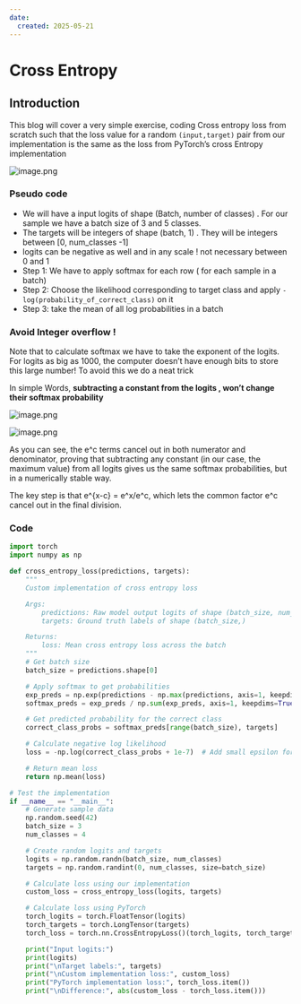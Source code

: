 ```yaml
---
date:
  created: 2025-05-21
---
```


# Cross Entropy

## Introduction

This blog will cover a very simple exercise, coding Cross entropy loss from scratch such that the loss value for a random `(input,target)` pair from our implementation is the same as the loss from PyTorch’s cross Entropy implementation

![image.png](https://prod-files-secure.s3.us-west-2.amazonaws.com/b984b9cf-d72e-4aae-9b3e-0153dd84e0f6/4a4a2330-4125-4266-9b25-c790f1e5f332/image.png)

### Pseudo code

- We will have a input logits of shape (Batch, number of classes) . For our sample we have a batch size of 3 and 5 classes.
- The targets will be integers of shape (batch, 1) . They will be integers between [0, num_classes -1]
- logits can be negative as well and in any scale ! not necessary between 0 and 1
- Step 1: We have to apply softmax for each row ( for each sample in a batch)
- Step 2: Choose the likelihood corresponding to target class and apply
  `-log(probability_of_correct_class)` on it
- Step 3: take the mean of all log probabilities in a batch

### Avoid Integer overflow !

Note that to calculate softmax we have to take the exponent of the logits. For logits as big as 1000, the computer doesn’t have enough bits to store this large number! To avoid this we do a neat trick

In simple Words, **subtracting a constant from the logits , won’t change their softmax probability**

![image.png](https://prod-files-secure.s3.us-west-2.amazonaws.com/b984b9cf-d72e-4aae-9b3e-0153dd84e0f6/84c87b51-d934-4498-889f-85d9ca556810/image.png)

![image.png](https://prod-files-secure.s3.us-west-2.amazonaws.com/b984b9cf-d72e-4aae-9b3e-0153dd84e0f6/ec95f334-0dbf-47d5-8ffa-e597b71196d4/image.png)

As you can see, the e^c terms cancel out in both numerator and denominator, proving that subtracting any constant (in our case, the maximum value) from all logits gives us the same softmax probabilities, but in a numerically stable way.

The key step is that e^{x-c} = e^x/e^c, which lets the common factor e^c cancel out in the final division.

### Code

```python
import torch
import numpy as np

def cross_entropy_loss(predictions, targets):
    """
    Custom implementation of cross entropy loss

    Args:
        predictions: Raw model output logits of shape (batch_size, num_classes)
        targets: Ground truth labels of shape (batch_size,)

    Returns:
        loss: Mean cross entropy loss across the batch
    """
    # Get batch size
    batch_size = predictions.shape[0]

    # Apply softmax to get probabilities
    exp_preds = np.exp(predictions - np.max(predictions, axis=1, keepdims=True))
    softmax_preds = exp_preds / np.sum(exp_preds, axis=1, keepdims=True)

    # Get predicted probability for the correct class
    correct_class_probs = softmax_preds[range(batch_size), targets]

    # Calculate negative log likelihood
    loss = -np.log(correct_class_probs + 1e-7)  # Add small epsilon for numerical stability

    # Return mean loss
    return np.mean(loss)

# Test the implementation
if __name__ == "__main__":
    # Generate sample data
    np.random.seed(42)
    batch_size = 3
    num_classes = 4

    # Create random logits and targets
    logits = np.random.randn(batch_size, num_classes)
    targets = np.random.randint(0, num_classes, size=batch_size)

    # Calculate loss using our implementation
    custom_loss = cross_entropy_loss(logits, targets)

    # Calculate loss using PyTorch
    torch_logits = torch.FloatTensor(logits)
    torch_targets = torch.LongTensor(targets)
    torch_loss = torch.nn.CrossEntropyLoss()(torch_logits, torch_targets)

    print("Input logits:")
    print(logits)
    print("\nTarget labels:", targets)
    print("\nCustom implementation loss:", custom_loss)
    print("PyTorch implementation loss:", torch_loss.item())
    print("\nDifference:", abs(custom_loss - torch_loss.item()))
```
